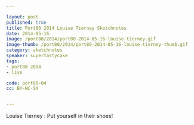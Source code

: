 ```yaml
---

layout: post
published: true
title: Port80 2014 Louise Tierney Sketchnotes
date: 2014-05-16
image: /port80/2014/port80-2014-05-16-louise-tierney.gif
image-thumb: /port80/2014/port80-2014-05-16-louise-tierney-thumb.gif
category: sketchnotes
speaker: supertastycake
tags:
- port80-2014
- live

code: port80-04
cc: BY-NC-SA


---
```

Louise Tierney : Put yourself in their shoes!
